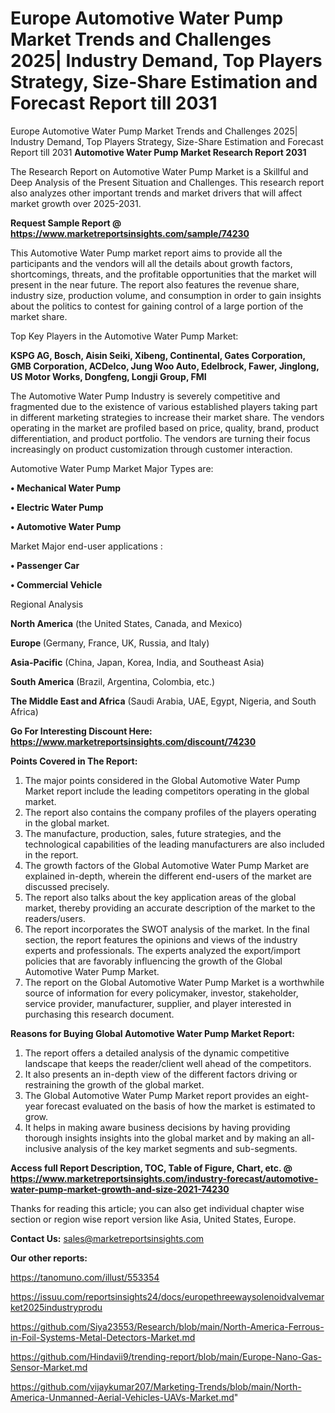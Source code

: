 # Europe Automotive Water Pump Market Trends and Challenges 2025| Industry Demand, Top Players Strategy, Size-Share Estimation and Forecast Report till 2031
Europe Automotive Water Pump Market Trends and Challenges 2025| Industry Demand, Top Players Strategy, Size-Share Estimation and Forecast Report till 2031
<strong>Automotive Water Pump Market Research Report 2031</strong>

The Research Report on Automotive Water Pump Market is a Skillful and Deep Analysis of the Present Situation and Challenges. This research report also analyzes other important trends and market drivers that will affect market growth over 2025-2031.

<strong>Request Sample Report @ <a href=https://www.marketreportsinsights.com/sample/74230>https://www.marketreportsinsights.com/sample/74230</a></strong>

This Automotive Water Pump market report aims to provide all the participants and the vendors will all the details about growth factors, shortcomings, threats, and the profitable opportunities that the market will present in the near future. The report also features the revenue share, industry size, production volume, and consumption in order to gain insights about the politics to contest for gaining control of a large portion of the market share.

Top Key Players in the Automotive Water Pump Market:

<strong>KSPG AG, Bosch, Aisin Seiki, Xibeng, Continental, Gates Corporation, GMB Corporation, ACDelco, Jung Woo Auto, Edelbrock, Fawer, Jinglong, US Motor Works, Dongfeng, Longji Group, FMI</strong>

The Automotive Water Pump Industry is severely competitive and fragmented due to the existence of various established players taking part in different marketing strategies to increase their market share. The vendors operating in the market are profiled based on price, quality, brand, product differentiation, and product portfolio. The vendors are turning their focus increasingly on product customization through customer interaction.

Automotive Water Pump Market Major Types are:

<strong>• Mechanical Water Pump

• Electric Water Pump

• Automotive Water Pump</strong>

Market Major end-user applications :

<strong>• Passenger Car

• Commercial Vehicle</strong>

Regional Analysis

</u><strong><b>North America</b></strong> (the United States, Canada, and Mexico)

<strong><b>Europe </b></strong>(Germany, France, UK, Russia, and Italy)

<strong><b>Asia-Pacific</b></strong> (China, Japan, Korea, India, and Southeast Asia)

<strong><b>South America</b></strong> (Brazil, Argentina, Colombia, etc.)

<strong><b>The Middle East and Africa</b></strong> (Saudi Arabia, UAE, Egypt, Nigeria, and South Africa)

<strong>Go For Interesting Discount Here: <a href=https://www.marketreportsinsights.com/discount/74230>https://www.marketreportsinsights.com/discount/74230</a></strong>

<strong>Points Covered in The Report:</strong>
<ol>
  <li>The major points considered in the Global Automotive Water Pump Market report include the leading competitors operating in the global market.</li>
  <li>The report also contains the company profiles of the players operating in the global market.</li>
  <li>The manufacture, production, sales, future strategies, and the technological capabilities of the leading manufacturers are also included in the report.</li>
  <li>The growth factors of the Global Automotive Water Pump Market are explained in-depth, wherein the different end-users of the market are discussed precisely.</li>
  <li>The report also talks about the key application areas of the global market, thereby providing an accurate description of the market to the readers/users.</li>
  <li>The report incorporates the SWOT analysis of the market. In the final section, the report features the opinions and views of the industry experts and professionals. The experts analyzed the export/import policies that are favorably influencing the growth of the Global Automotive Water Pump Market.</li>
  <li>The report on the Global Automotive Water Pump Market is a worthwhile source of information for every policymaker, investor, stakeholder, service provider, manufacturer, supplier, and player interested in purchasing this research document.</li>
</ol>
<strong>Reasons for Buying Global Automotive Water Pump Market Report:</strong>

<ol>
  <li>The report offers a detailed analysis of the dynamic competitive landscape that keeps the reader/client well ahead of the competitors.</li>
  <li>It also presents an in-depth view of the different factors driving or restraining the growth of the global market.</li>
  <li>The Global Automotive Water Pump Market report provides an eight-year forecast evaluated on the basis of how the market is estimated to grow.</li>
  <li>It helps in making aware business decisions by having providing thorough insights insights into the global market and by making an all-inclusive analysis of the key market segments and sub-segments.</li>
</ol>
<strong>Access full Report Description, TOC, Table of Figure, Chart, etc. @ <a href=https://www.marketreportsinsights.com/industry-forecast/automotive-water-pump-market-growth-and-size-2021-74230>https://www.marketreportsinsights.com/industry-forecast/automotive-water-pump-market-growth-and-size-2021-74230</a></strong>


Thanks for reading this article; you can also get individual chapter wise section or region wise report version like Asia, United States, Europe.

<strong>Contact Us:</strong>
sales@marketreportsinsights.com

<strong>Our other reports:</strong>

<a href=https://tanomuno.com/illust/553354>https://tanomuno.com/illust/553354</a>

<a href=https://issuu.com/reportsinsights24/docs/europethreewaysolenoidvalvemarket2025industryprodu>https://issuu.com/reportsinsights24/docs/europethreewaysolenoidvalvemarket2025industryprodu</a>

<a href=https://github.com/Siya23553/Research/blob/main/North-America-Ferrous-in-Foil-Systems-Metal-Detectors-Market.md>https://github.com/Siya23553/Research/blob/main/North-America-Ferrous-in-Foil-Systems-Metal-Detectors-Market.md</a>

<a href=https://github.com/Hindavii9/trending-report/blob/main/Europe-Nano-Gas-Sensor-Market.md>https://github.com/Hindavii9/trending-report/blob/main/Europe-Nano-Gas-Sensor-Market.md</a>

<a href=https://github.com/vijaykumar207/Marketing-Trends/blob/main/North-America-Unmanned-Aerial-Vehicles-UAVs-Market.md>https://github.com/vijaykumar207/Marketing-Trends/blob/main/North-America-Unmanned-Aerial-Vehicles-UAVs-Market.md</a>"
